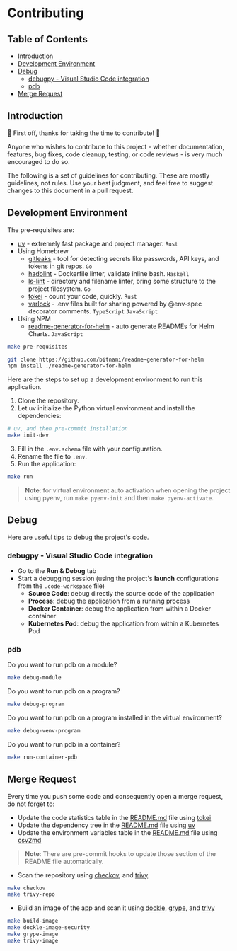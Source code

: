 # Contributing <!-- omit in toc -->

## Table of Contents <!-- omit in toc -->

- [Introduction](#introduction)
- [Development Environment](#development-environment)
- [Debug](#debug)
  - [debugpy - Visual Studio Code integration](#debugpy---visual-studio-code-integration)
  - [pdb](#pdb)
- [Merge Request](#merge-request)

## Introduction

🎉 First off, thanks for taking the time to contribute! 🎉

Anyone who wishes to contribute to this project - whether documentation, features, bug fixes, code cleanup, testing, or code reviews - is very much encouraged to do so.

The following is a set of guidelines for contributing. These are mostly guidelines, not rules. Use your best judgment, and feel free to suggest changes to this document in a pull request.

## Development Environment

The pre-requisites are:

- [uv](https://github.com/astral-sh/uv) - extremely fast package and project manager. `Rust`
- Using Homebrew
  - [gitleaks](https://github.com/gitleaks/gitleaks) - tool for detecting secrets like passwords, API keys, and tokens in git repos. `Go`
  - [hadolint](https://github.com/hadolint/hadolint) - Dockerfile linter, validate inline bash. `Haskell`
  - [ls-lint](https://github.com/loeffel-io/ls-lint) - directory and filename linter, bring some structure to the project filesystem. `Go`
  - [tokei](https://github.com/XAMPPRocky/tokei) - count your code, quickly. `Rust`
  - [varlock](https://github.com/dmno-dev/varlock) - .env files built for sharing powered by @env-spec decorator comments. `TypeScript` `JavaScript`
- Using NPM
  - [readme-generator-for-helm](https://github.com/bitnami/readme-generator-for-helm) - auto generate READMEs for Helm Charts. `JavaScript`

```bash
make pre-requisites

git clone https://github.com/bitnami/readme-generator-for-helm
npm install ./readme-generator-for-helm
```

Here are the steps to set up a development environment to run this application.

1. Clone the repository.
2. Let uv initialize the Python virtual environment and install the dependencies:

```bash
# uv, and then pre-commit installation
make init-dev
```

3. Fill in the `.env.schema` file with your configuration.
4. Rename the file to `.env`.
5. Run the application:

```bash
make run
```

> **Note**: for virtual environment auto activation when opening the project using pyenv, run `make pyenv-init` and then `make pyenv-activate`.

## Debug

Here are useful tips to debug the project's code.

### debugpy - Visual Studio Code integration

- Go to the **Run & Debug** tab
- Start a debugging session (using the project's **launch** configurations from the `.code-workspace` file)
  - **Source Code**: debug directly the source code of the application
  - **Process**: debug the application from a running process
  - **Docker Container**: debug the application from within a Docker container
  - **Kubernetes Pod**: debug the application from within a Kubernetes Pod

### pdb

Do you want to run pdb on a module?

```bash
make debug-module
```

Do you want to run pdb on a program?

```bash
make debug-program
```

Do you want to run pdb on a program installed in the virtual environment?

```bash
make debug-venv-program
```

Do you want to run pdb in a container?

```bash
make run-container-pdb
```

## Merge Request

Every time you push some code and consequently open a merge request, do not forget to:

- Update the code statistics table in the [README.md](README.md#code-statistics) file using [tokei](tools/TOOLS.md#tokei)
- Update the dependency tree in the [README.md](README.md#dependencies) file using [uv](tools/TOOLS.md#uv)
- Update the environment variables table in the [README.md](README.md#configuration) file using [csv2md](tools/TOOLS.md#csv2md)

> **Note**: There are pre-commit hooks to update those section of the README file automatically.

- Scan the repository using [checkov](tools/TOOLS.md#checkov), and [trivy](tools/TOOLS.md#trivy)

```bash
make checkov
make trivy-repo
```

- Build an image of the app and scan it using [dockle](tools/TOOLS.md#dockle), [grype](tools/TOOLS.md#grype), and [trivy](tools/TOOLS.md#trivy)

```bash
make build-image
make dockle-image-security
make grype-image
make trivy-image
```
